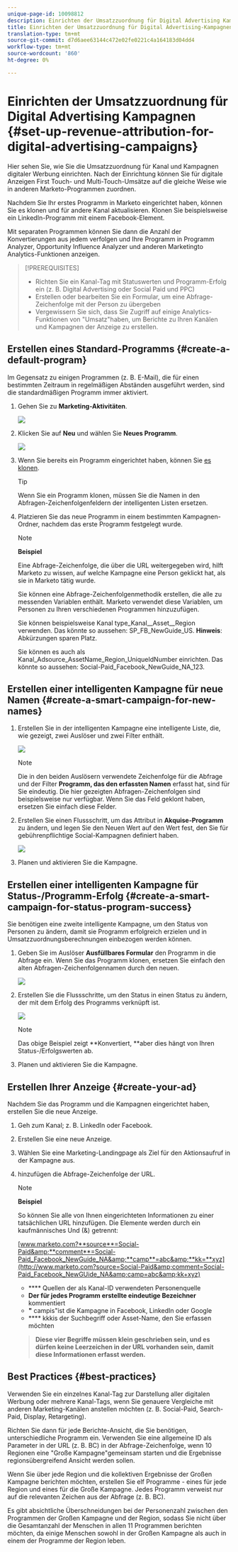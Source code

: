 ```yaml
---
unique-page-id: 10098812
description: Einrichten der Umsatzzuordnung für Digital Advertising Kampagnen - Marketing Docs - Produktdokumentation
title: Einrichten der Umsatzzuordnung für Digital Advertising-Kampagnen
translation-type: tm+mt
source-git-commit: d7d6aee63144c472e02fe0221c4a164183d04dd4
workflow-type: tm+mt
source-wordcount: '860'
ht-degree: 0%

---
```



# Einrichten der Umsatzzuordnung für Digital Advertising Kampagnen {#set-up-revenue-attribution-for-digital-advertising-campaigns}

Hier sehen Sie, wie Sie die Umsatzzuordnung für Kanal und Kampagnen digitaler Werbung einrichten. Nach der Einrichtung können Sie für digitale Anzeigen First Touch- und Multi-Touch-Umsätze auf die gleiche Weise wie in anderen Marketo-Programmen zuordnen.

Nachdem Sie Ihr erstes Programm in Marketo eingerichtet haben, können Sie es klonen und für andere Kanal aktualisieren. Klonen Sie beispielsweise ein LinkedIn-Programm mit einem Facebook-Element.

Mit separaten Programmen können Sie dann die Anzahl der Konvertierungen aus jedem  verfolgen und Ihre Programm in Programm Analyzer, Opportunity Influence Analyzer und anderen Marketingto Analytics-Funktionen anzeigen.

>[!PREREQUISITES]
>
>* Richten Sie ein Kanal-Tag mit Statuswerten und Programm-Erfolg ein (z. B. Digital Advertising oder Social Paid und PPC)
>* Erstellen oder bearbeiten Sie ein Formular, um eine Abfrage-Zeichenfolge mit der Person zu übergeben
>* Vergewissern Sie sich, dass Sie Zugriff auf einige Analytics-Funktionen von &quot;Umsatz&quot;haben, um Berichte zu Ihren Kanälen und Kampagnen der Anzeige zu erstellen.

>



## Erstellen eines Standard-Programms {#create-a-default-program}

Im Gegensatz zu einigen Programmen (z. B. E-Mail), die für einen bestimmten Zeitraum in regelmäßigen Abständen ausgeführt werden, sind die standardmäßigen Programm immer aktiviert.

1. Gehen Sie zu **Marketing-Aktivitäten**.

   ![](assets/login-marketing-activities-5.png)

1. Klicken Sie auf **Neu** und wählen Sie **Neues Programm**.

   ![](assets/image2016-3-14-15-52-0.png)

1. Wenn Sie bereits ein Programm eingerichtet haben, können Sie [es klonen](../../../../product-docs/core-marketo-concepts/programs/working-with-programs/clone-a-program.md).

   >[!TIP]
   >
   >Wenn Sie ein Programm klonen, müssen Sie die Namen in den Abfragen-Zeichenfolgenfeldern der intelligenten Listen ersetzen.

1. Platzieren Sie das neue Programm in einem bestimmten Kampagnen-Ordner, nachdem das erste Programm festgelegt wurde.

   >[!NOTE]
   >
   >**Beispiel**
   >
   >
   >Eine Abfrage-Zeichenfolge, die über die URL weitergegeben wird, hilft Marketo zu wissen, auf welche Kampagne eine Person geklickt hat, als sie in Marketo tätig wurde.
   >
   >
   >Sie können eine Abfrage-Zeichenfolgenmethodik erstellen, die alle zu messenden Variablen enthält. Marketo verwendet diese Variablen, um Personen zu Ihren verschiedenen Programmen hinzuzufügen.
   >
   >
   >Sie können beispielsweise Kanal type_Kanal__Asset__Region verwenden. Das könnte so aussehen: SP_FB_NewGuide_US. **Hinweis**: Abkürzungen sparen Platz.
   >
   >
   >Sie können es auch als Kanal_Adsource_AssetName_Region_UniqueIdNumber einrichten. Das könnte so aussehen: Social-Paid_Facebook_NewGuide_NA_123.

## Erstellen einer intelligenten Kampagne für neue Namen {#create-a-smart-campaign-for-new-names}

1. Erstellen Sie in der intelligenten Kampagne eine intelligente Liste, die, wie gezeigt, zwei Auslöser und zwei Filter enthält.

   ![](assets/image2016-3-23-13-3a59-3a24.png)

   >[!NOTE]
   >
   >Die in den beiden Auslösern verwendete Zeichenfolge für die Abfrage und der Filter **Programm, das den erfassten Namen** erfasst hat, sind für Sie eindeutig. Die hier gezeigten Abfragen-Zeichenfolgen sind beispielsweise nur verfügbar. Wenn Sie das Feld geklont haben, ersetzen Sie einfach diese Felder.

1. Erstellen Sie einen Flussschritt, um das Attribut in **Akquise-Programm** zu ändern, und legen Sie den Neuen Wert auf den Wert fest, den Sie für gebührenpflichtige Social-Kampagnen definiert haben.

   ![](assets/image2016-3-14-14-3a58-3a6.png)

1. Planen und aktivieren Sie die Kampagne.

## Erstellen einer intelligenten Kampagne für Status-/Programm-Erfolg {#create-a-smart-campaign-for-status-program-success}

Sie benötigen eine zweite intelligente Kampagne, um den Status von Personen zu ändern, damit sie Programm erfolgreich erzielen und in Umsatzzuordnungsberechnungen einbezogen werden können.

1. Geben Sie im Auslöser **Ausfüllbares Formular** den Programm in die Abfrage ein. Wenn Sie das Programm klonen, ersetzen Sie einfach den alten Abfragen-Zeichenfolgennamen durch den neuen.

   ![](assets/image2016-3-23-14-3a7-3a20.png)

1. Erstellen Sie die Flussschritte, um den Status in einen Status zu ändern, der mit dem Erfolg des Programms verknüpft ist.

   ![](assets/image2016-3-14-15-3a9-3a29.png)

   >[!NOTE]
   >
   >Das obige Beispiel zeigt **Konvertiert, **aber dies hängt von Ihren Status-/Erfolgswerten ab.

1. Planen und aktivieren Sie die Kampagne.

## Erstellen Ihrer Anzeige {#create-your-ad}

Nachdem Sie das Programm und die Kampagnen eingerichtet haben, erstellen Sie die neue Anzeige.

1. Geh zum Kanal; z. B. LinkedIn oder Facebook.
1. Erstellen Sie eine neue Anzeige.
1. Wählen Sie eine Marketing-Landingpage als Ziel für den Aktionsaufruf in der Kampagne aus.
1. hinzufügen die Abfrage-Zeichenfolge der URL.

   >[!NOTE]
   >
   >**Beispiel**
   >
   >
   >So können Sie alle von Ihnen eingerichteten Informationen zu einer tatsächlichen URL hinzufügen. Die Elemente werden durch ein kaufmännisches Und (&amp;) getrennt:
   >
   >
   >[www.marketo.com?**source**=Social-Paid&amp;**comment**=Social-Paid_Facebook_NewGuide_NA&amp;**camp**=abc&amp;**kk=**xyz](http://www.marketo.com?source=Social-Paid&amp;comment=Social-Paid_Facebook_NewGUide_NA&amp;camp=abc&amp;kk+xyz)
   >
   >    
   >    
   >    * **** Quellen der als Kanal-ID verwendeten Personenquelle
   >    * **Der für jedes Programm erstellte eindeutige Bezeichner** kommentiert
   >    * **&quot;** campis&quot;ist die Kampagne in Facebook, LinkedIn oder Google
   >    * **** kkkis der Suchbegriff oder Asset-Name, den Sie erfassen möchten

   >    
   >    
   >**Diese vier Begriffe müssen klein geschrieben sein, und es dürfen keine Leerzeichen in der URL vorhanden sein, damit diese Informationen erfasst werden.**

## Best Practices {#best-practices}

Verwenden Sie ein einzelnes Kanal-Tag zur Darstellung aller digitalen Werbung oder mehrere Kanal-Tags, wenn Sie genauere Vergleiche mit anderen Marketing-Kanälen anstellen möchten (z. B. Social-Paid, Search-Paid, Display, Retargeting).

Richten Sie dann für jede Berichte-Ansicht, die Sie benötigen, unterschiedliche Programm ein. Verwenden Sie eine allgemeine ID als Parameter in der URL (z. B. BC) in der Abfrage-Zeichenfolge, wenn 10 Regionen eine &quot;Große Kampagne&quot;gemeinsam starten und die Ergebnisse regionsübergreifend Ansicht werden sollen.

Wenn Sie über jede Region und die kollektiven Ergebnisse der Großen Kampagne berichten möchten, erstellen Sie elf Programme - eines für jede Region und eines für die Große Kampagne. Jedes Programm verweist nur auf die relevanten Zeichen aus der Abfrage (z. B. BC).

Es gibt absichtliche Überschneidungen bei der Personenzahl zwischen den Programmen der Großen Kampagne und der Region, sodass Sie nicht über die Gesamtanzahl der Menschen in allen 11 Programmen berichten möchten, da einige Menschen sowohl in der Großen Kampagne als auch in einem der Programme der Region leben.
